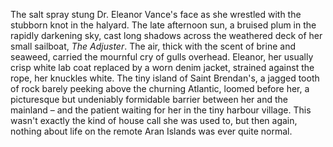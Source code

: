 The salt spray stung Dr. Eleanor Vance's face as she wrestled with the stubborn knot in the halyard.  The late afternoon sun, a bruised plum in the rapidly darkening sky, cast long shadows across the weathered deck of her small sailboat, *The Adjuster*.  The air, thick with the scent of brine and seaweed, carried the mournful cry of gulls overhead.  Eleanor, her usually crisp white lab coat replaced by a worn denim jacket, strained against the rope, her knuckles white.  The tiny island of  Saint Brendan's, a jagged tooth of rock barely peeking above the churning Atlantic, loomed before her, a picturesque but undeniably formidable barrier between her and the mainland – and the patient waiting for her in the tiny harbour village.  This wasn't exactly the kind of house call she was used to, but then again, nothing about life on the remote Aran Islands was ever quite normal.
